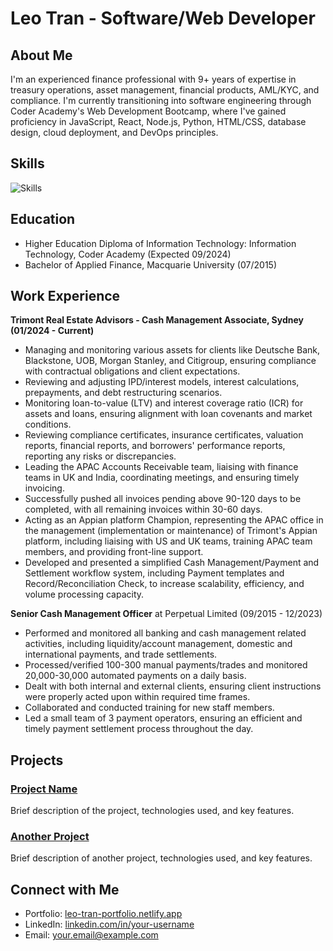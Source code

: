 # Leo Tran - Software/Web Developer

## About Me
I'm an experienced finance professional with 9+ years of expertise in treasury operations, asset management, financial products, AML/KYC, and compliance. I'm currently transitioning into software engineering through Coder Academy's Web Development Bootcamp, where I've gained proficiency in JavaScript, React, Node.js, Python, HTML/CSS, database design, cloud deployment, and DevOps principles.

## Skills
![Skills](https://cdn.mathpix.com/cropped/2024_06_16_a6e6c8657703212fd8c9g-1.jpg?height=937&width=605&top_left_y=1212&top_left_x=88)

## Education
- Higher Education Diploma of Information Technology: Information Technology, Coder Academy (Expected 09/2024)
- Bachelor of Applied Finance, Macquarie University (07/2015)

## Work Experience
**Trimont Real Estate Advisors - Cash Management Associate, Sydney (01/2024 - Current)**
- Managing and monitoring various assets for clients like Deutsche Bank, Blackstone, UOB, Morgan Stanley, and Citigroup, ensuring compliance with contractual obligations and client expectations.
- Reviewing and adjusting IPD/interest models, interest calculations, prepayments, and debt restructuring scenarios.
- Monitoring loan-to-value (LTV) and interest coverage ratio (ICR) for assets and loans, ensuring alignment with loan covenants and market conditions.
- Reviewing compliance certificates, insurance certificates, valuation reports, financial reports, and borrowers' performance reports, reporting any risks or discrepancies.
- Leading the APAC Accounts Receivable team, liaising with finance teams in UK and India, coordinating meetings, and ensuring timely invoicing.
- Successfully pushed all invoices pending above 90-120 days to be completed, with all remaining invoices within 30-60 days.
- Acting as an Appian platform Champion, representing the APAC office in the management (implementation or maintenance) of Trimont's Appian platform, including liaising with US and UK teams, training APAC team members, and providing front-line support.
- Developed and presented a simplified Cash Management/Payment and Settlement workflow system, including Payment templates and Record/Reconciliation Check, to increase scalability, efficiency, and volume processing capacity.


**Senior Cash Management Officer** at Perpetual Limited (09/2015 - 12/2023)
- Performed and monitored all banking and cash management related activities, including liquidity/account management, domestic and international payments, and trade settlements.
- Processed/verified 100-300 manual payments/trades and monitored 20,000-30,000 automated payments on a daily basis.
- Dealt with both internal and external clients, ensuring client instructions were properly acted upon within required time frames.
- Collaborated and conducted training for new staff members.
- Led a small team of 3 payment operators, ensuring an efficient and timely payment settlement process throughout the day.

## Projects
### [Project Name](https://github.com/username/project-repo)
Brief description of the project, technologies used, and key features.

### [Another Project](https://github.com/username/another-repo)
Brief description of another project, technologies used, and key features.

## Connect with Me
- Portfolio: [leo-tran-portfolio.netlify.app](https://leo-tran-portfolio.netlify.app/)
- LinkedIn: [linkedin.com/in/your-username](https://linkedin.com/in/your-username)
- Email: your.email@example.com

<!--
**leonardoXLT/leonardoXLT** is a ✨ _special_ ✨ repository because its `README.md` (this file) appears on your GitHub profile.

Here are some ideas to get you started:

- 🔭 I’m currently working on ...
- 🌱 I’m currently learning ...
- 👯 I’m looking to collaborate on ...
- 🤔 I’m looking for help with ...
- 💬 Ask me about ...
- 📫 How to reach me: ...
- 😄 Pronouns: ...
- ⚡ Fun fact: ...
-->
